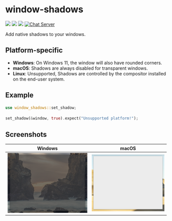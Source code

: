 # window-shadows

[![](https://img.shields.io/crates/v/window-shadows)](https://crates.io/crates/window-shadows) [![](https://img.shields.io/docsrs/window-shadows)](https://docs.rs/window-shadows/) ![](https://img.shields.io/crates/l/window-shadows)
[![Chat Server](https://img.shields.io/badge/chat-on%20discord-7289da.svg)](https://discord.gg/SpmNs4S)

Add native shadows to your windows.

## Platform-specific

- **Windows**: On Windows 11, the window will also have rounded corners.
- **macOS**: Shadows are always disabled for transparent windows.
- **Linux**: Unsupported, Shadows are controlled by the compositor installed on the end-user system.

## Example

```rs
use window_shadows::set_shadow;

set_shadow(&window, true).expect("Unsupported platform!");
```

## Screenshots

<p align="center">

| Windows | macOS |
| :---:   | :---: |
| ![Windows screenshot](./screenshots/windows.png) | ![macOS screenshot](./screenshots/macOS.png) |

</p>
